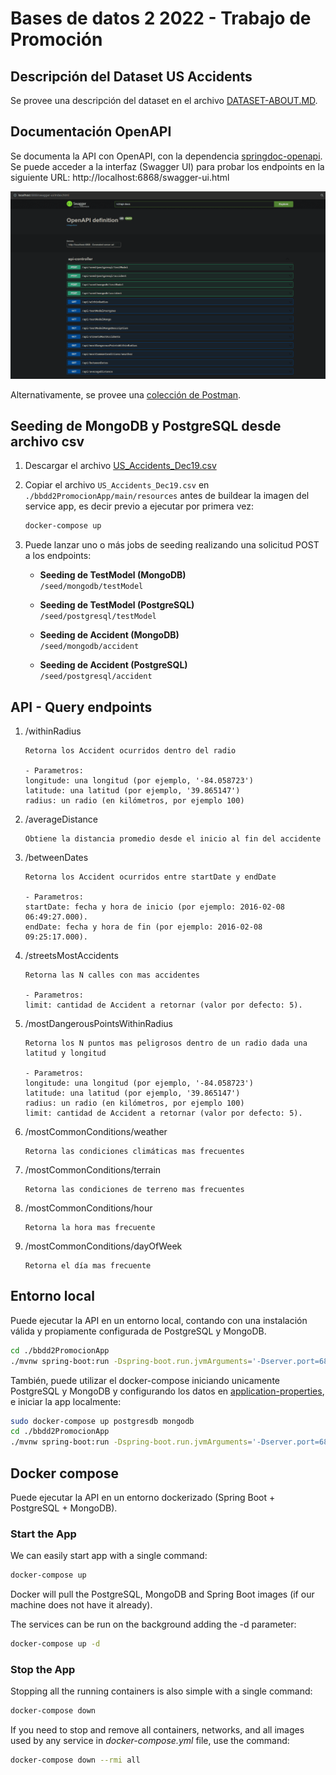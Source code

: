 # Bases de datos 2 2022 - Trabajo de Promoción

## Descripción del Dataset US Accidents

Se provee una descripción del dataset en el archivo [DATASET-ABOUT.MD](DATASET-ABOUT.MD).

## Documentación OpenAPI

Se documenta la API con OpenAPI, con la dependencia [springdoc-openapi](https://github.com/springdoc/springdoc-openapi).  
Se puede acceder a la interfaz (Swagger UI) para probar los endpoints en la siguiente URL: http://localhost:6868/swagger-ui.html

![Swagger UI](openapi-swagger.png)

Alternativamente, se provee una [colección de Postman](bd2-promocion.postman_collection.json).

## Seeding de MongoDB y PostgreSQL desde archivo csv

1. Descargar el archivo [US_Accidents_Dec19.csv](https://www.dropbox.com/sh/g4fo1woljc6j2kw/AACFN-puWJEGv6OxVuNphWGQa/199387_896000_compressed_US_Accidents_Dec19.csv.zip?file_subpath=%2FUS_Accidents_Dec19.csv)
2. Copiar el archivo `US_Accidents_Dec19.csv` en `./bbdd2PromocionApp/main/resources` antes de buildear la imagen del service app, es decir previo a ejecutar por primera vez:

    ```bash
    docker-compose up
    ```

3. Puede lanzar uno o más jobs de seeding realizando una solicitud POST a los endpoints:

    - **Seeding de TestModel (MongoDB)**  
      `/seed/mongodb/testModel`

    - **Seeding de TestModel (PostgreSQL)**  
      `/seed/postgresql/testModel`

    - **Seeding de Accident (MongoDB)**  
      `/seed/mongodb/accident`

    - **Seeding de Accident (PostgreSQL)**  
      `/seed/postgresql/accident`

## API - Query endpoints

1. /withinRadius

    ```
    Retorna los Accident ocurridos dentro del radio

    - Parametros:
    longitude: una longitud (por ejemplo, '-84.058723')
    latitude: una latitud (por ejemplo, '39.865147')
    radius: un radio (en kilómetros, por ejemplo 100)
    ```

2. /averageDistance

    ```
    Obtiene la distancia promedio desde el inicio al fin del accidente
    ```

3. /betweenDates

    ```
    Retorna los Accident ocurridos entre startDate y endDate

    - Parametros:
    startDate: fecha y hora de inicio (por ejemplo: 2016-02-08 06:49:27.000).
    endDate: fecha y hora de fin (por ejemplo: 2016-02-08 09:25:17.000).
    ```

4. /streetsMostAccidents

    ```
    Retorna las N calles con mas accidentes

    - Parametros:
    limit: cantidad de Accident a retornar (valor por defecto: 5).
    ```

5. /mostDangerousPointsWithinRadius

    ```
    Retorna los N puntos mas peligrosos dentro de un radio dada una latitud y longitud

    - Parametros:
    longitude: una longitud (por ejemplo, '-84.058723')
    latitude: una latitud (por ejemplo, '39.865147')
    radius: un radio (en kilómetros, por ejemplo 100)
    limit: cantidad de Accident a retornar (valor por defecto: 5).
    ```

6. /mostCommonConditions/weather

    ```
    Retorna las condiciones climáticas mas frecuentes
    ```

7. /mostCommonConditions/terrain

    ```
    Retorna las condiciones de terreno mas frecuentes
    ```

8. /mostCommonConditions/hour

    ```
    Retorna la hora mas frecuente
    ```

9. /mostCommonConditions/dayOfWeek

    ```
    Retorna el día mas frecuente
    ```

## Entorno local

Puede ejecutar la API en un entorno local, contando con una instalación válida y propiamente configurada de PostgreSQL y MongoDB.

```bash
cd ./bbdd2PromocionApp
./mvnw spring-boot:run -Dspring-boot.run.jvmArguments='-Dserver.port=6868'
```

También, puede utilizar el docker-compose iniciando unicamente PostgreSQL y MongoDB y configurando los datos en [application-properties](./bbdd2PromocionApp/src/main/resources/application.properties), e iniciar la app localmente:

```bash
sudo docker-compose up postgresdb mongodb
cd ./bbdd2PromocionApp
./mvnw spring-boot:run -Dspring-boot.run.jvmArguments='-Dserver.port=6868'
```

## Docker compose

Puede ejecutar la API en un entorno dockerizado (Spring Boot + PostgreSQL + MongoDB).

### Start the App

We can easily start app with a single command:

```bash
docker-compose up
```

Docker will pull the PostgreSQL, MongoDB and Spring Boot images (if our machine does not have it already).

The services can be run on the background adding the -d parameter:

```bash
docker-compose up -d
```

### Stop the App

Stopping all the running containers is also simple with a single command:

```bash
docker-compose down
```

If you need to stop and remove all containers, networks, and all images used by any service in <em>docker-compose.yml</em> file, use the command:

```bash
docker-compose down --rmi all
```
